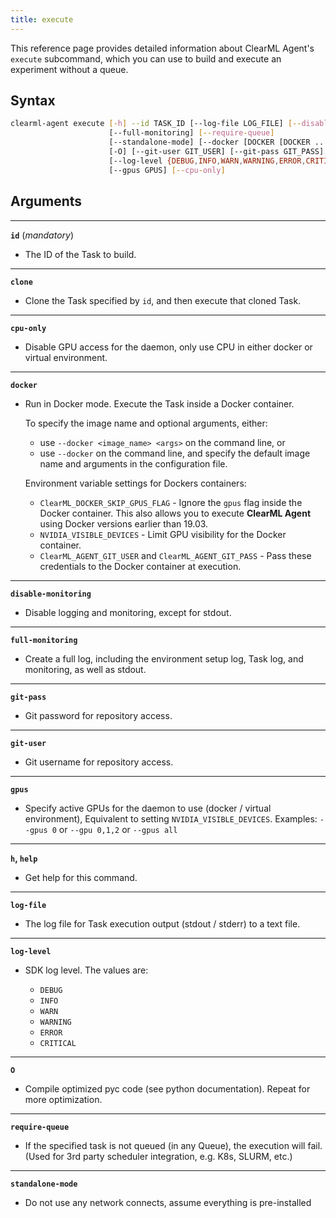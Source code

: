 ```yaml
---
title: execute
---
```


This reference page provides detailed information about ClearML Agent's `execute` subcommand, which you can use to 
build and execute an experiment without a queue.

## Syntax

```bash
clearml-agent execute [-h] --id TASK_ID [--log-file LOG_FILE] [--disable-monitoring] 
                      [--full-monitoring] [--require-queue]
                      [--standalone-mode] [--docker [DOCKER [DOCKER ...]]] [--clone] 
                      [-O] [--git-user GIT_USER] [--git-pass GIT_PASS] 
                      [--log-level {DEBUG,INFO,WARN,WARNING,ERROR,CRITICAL}] 
                      [--gpus GPUS] [--cpu-only]
```

                            
## Arguments                            

---

**`id`** (*mandatory*)
        
* The ID of the Task to build.
        
---

**`clone`**
        
* Clone the Task specified by `id`, and then execute that cloned Task.
        
---

**`cpu-only`**
* Disable GPU access for the daemon, only use CPU in either docker or virtual environment.


---

**`docker`**
        
* Run in Docker mode. Execute the Task inside a Docker container.

    To specify the image name and optional arguments, either:

    * use `--docker <image_name> <args>` on the command line, or
    * use `--docker` on the command line, and specify the default image name and arguments in the configuration file.

    Environment variable settings for Dockers containers:
    
    * `ClearML_DOCKER_SKIP_GPUS_FLAG` - Ignore the `gpus` flag inside the Docker container. This also allows you to execute **ClearML Agent** using Docker versions earlier than 19.03.
    * `NVIDIA_VISIBLE_DEVICES` - Limit GPU visibility for the Docker container. 
    * `ClearML_AGENT_GIT_USER` and `ClearML_AGENT_GIT_PASS` - Pass these credentials to the Docker container at execution.        

---

**`disable-monitoring`**
        
* Disable logging and monitoring, except for stdout.
        
---

**`full-monitoring`**
        
* Create a full log, including the environment setup log, Task log, and monitoring, as well as stdout.
        
---

**`git-pass`** 
        
* Git password for repository access.
        
---

**`git-user`**
        
* Git username for repository access.
        
---

**`gpus`** 
* Specify active GPUs for the daemon to use (docker / virtual environment), Equivalent to setting
  `NVIDIA_VISIBLE_DEVICES`. Examples: `--gpus 0` or `--gpu 0,1,2` or `--gpus all`


---

**`h`, `help`**
        
* Get help for this command.
        
---

**`log-file`**
        
* The log file for Task execution output (stdout / stderr) to a text file.
        
---

**`log-level`**
        
* SDK log level. The values are:
    
    * `DEBUG`
    * `INFO`
    * `WARN`
    * `WARNING`
    * `ERROR`
    * `CRITICAL`

---

**`O`**
        
* Compile optimized pyc code (see python documentation). Repeat for more optimization.

---

**`require-queue`** 

* If the specified task is not queued (in any Queue), the execution will fail. (Used for 3rd party scheduler
  integration, e.g. K8s, SLURM, etc.)
 
---

**`standalone-mode`** 

* Do not use any network connects, assume everything is pre-installed
